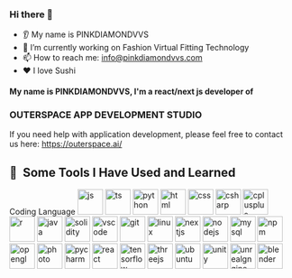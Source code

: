 ### Hi there 👋
* 👂 My name is PINKDIAMONDVVS
* 🔭 I’m currently working on Fashion Virtual Fitting Technology
* 📫 How to reach me: info@pinkdiamondvvs.com
* ❤️ I love Sushi
#### My name is PINKDIAMONDVVS, I'm a react/next js developer of

### OUTERSPACE APP DEVELOPMENT STUDIO
If you need help with application development, please feel free to contact us here: 
https://outerspace.ai/

<h2> 🚀 &nbsp;Some Tools I Have Used and Learned</h2>
<p align="left">
         <span>Coding Language</span>
         <img src="https://cdn.jsdelivr.net/gh/devicons/devicon/icons/javascript/javascript-plain.svg" alt="js" width="45" height="45"/>
         <img src="https://cdn.jsdelivr.net/gh/devicons/devicon/icons/typescript/typescript-original.svg" alt="ts" width="45" height="45"/>
         <img src="https://cdn.jsdelivr.net/gh/devicons/devicon/icons/python/python-original.svg" alt="python" width="45" height="45"/>
         <img src="https://cdn.jsdelivr.net/gh/devicons/devicon/icons/html5/html5-original.svg" alt="html" width="45" height="45"/>
         <img src="https://cdn.jsdelivr.net/gh/devicons/devicon/icons/css3/css3-original.svg" alt="css" width="45" height="45" />
         <img src="https://cdn.jsdelivr.net/gh/devicons/devicon/icons/csharp/csharp-original.svg" alt="csharp" width="45" height="45" />
         <img src="https://cdn.jsdelivr.net/gh/devicons/devicon/icons/cplusplus/cplusplus-original.svg" alt="cplusplus" width="45" height="45"/>
         <img src="https://cdn.jsdelivr.net/gh/devicons/devicon/icons/r/r-original.svg" alt="r" width="45" height="45"/>
         <img src="https://cdn.jsdelivr.net/gh/devicons/devicon/icons/java/java-original.svg" alt="java" width="45" height="45"/>
         <img src="https://cdn.jsdelivr.net/gh/devicons/devicon/icons/solidity/solidity-original.svg" alt="solidity" width="45" height="45"          
          
<br/>

<img src="https://cdn.jsdelivr.net/gh/devicons/devicon/icons/vscode/vscode-original.svg" alt="vscode" width="45" height="45"/>
<img src="https://cdn.jsdelivr.net/gh/devicons/devicon/icons/git/git-original.svg" alt="git" width="45" height="45"/>
<img src="https://cdn.jsdelivr.net/gh/devicons/devicon/icons/linux/linux-original.svg" alt="linux" width="45" height="45"/>
<img src="https://cdn.jsdelivr.net/gh/devicons/devicon/icons/nextjs/nextjs-original.svg" alt="nextjs" width="45" height="45"/>
<img src="https://cdn.jsdelivr.net/gh/devicons/devicon/icons/nodejs/nodejs-original.svg" alt="nodejs" width="45" height="45"/>
<img src="https://cdn.jsdelivr.net/gh/devicons/devicon/icons/mysql/mysql-original.svg" alt="mysql" width="45" height="45"/>
<img src="https://cdn.jsdelivr.net/gh/devicons/devicon/icons/npm/npm-original-wordmark.svg" alt="npm" width="45" height="45"/>
<img src="https://cdn.jsdelivr.net/gh/devicons/devicon/icons/opengl/opengl-original.svg" alt="opengl" width="45" height="45"/>
<img src="https://cdn.jsdelivr.net/gh/devicons/devicon/icons/photoshop/photoshop-plain.svg" alt="photo" width="45" height="45"/>
<img src="https://cdn.jsdelivr.net/gh/devicons/devicon/icons/pycharm/pycharm-original.svg" alt="pycharm" width="45" height="45"/>
<img src="https://cdn.jsdelivr.net/gh/devicons/devicon/icons/react/react-original.svg" alt="react" width="45" height="45"/>

<img src="https://cdn.jsdelivr.net/gh/devicons/devicon/icons/tensorflow/tensorflow-original.svg" alt="tensorflow" width="45" height="45"/>
<img src="https://cdn.jsdelivr.net/gh/devicons/devicon/icons/threejs/threejs-original.svg" alt="threejs" width="45" height="45"/>

<img src="https://cdn.jsdelivr.net/gh/devicons/devicon/icons/ubuntu/ubuntu-plain.svg" alt="ubuntu" width="45" height="45"/>
<img src="https://cdn.jsdelivr.net/gh/devicons/devicon/icons/unity/unity-original.svg" alt="unity" width="45" height="45"/>
<img src="https://cdn.jsdelivr.net/gh/devicons/devicon/icons/unrealengine/unrealengine-original.svg" alt="unrealgngine" width="45" height="45"/>
<img src="https://cdn.jsdelivr.net/gh/devicons/devicon/icons/blender/blender-original.svg" alt="blender" width="45" height="45"/>
         
                    

                    
          
</p>

<!--
**PINKDIAMONDVVS/PINKDIAMONDVVS** is a ✨ _special_ ✨ repository because its `README.md` (this file) appears on your GitHub profile.

Here are some ideas to get you started:

- 🔭 I’m currently working on ...
- 🌱 I’m currently learning ...
- 👯 I’m looking to collaborate on ...
- 🤔 I’m looking for help with ...
- 💬 Ask me about ...
- 📫 How to reach me: ...
- 😄 Pronouns: ...
- ⚡ Fun fact: ...
-->

